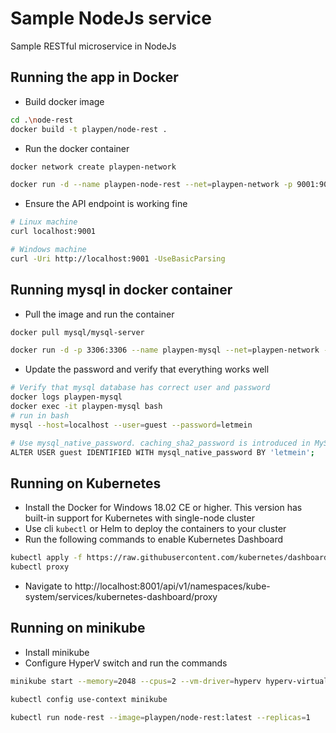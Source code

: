 # Sample NodeJs service

Sample RESTful microservice in NodeJs

## Running the app in Docker

* Build docker image

```bash
cd .\node-rest
docker build -t playpen/node-rest .
```

* Run the docker container

```bash
docker network create playpen-network

docker run -d --name playpen-node-rest --net=playpen-network -p 9001:9001 -e MYSQL_HOST=playpen-mysql playpen/node-rest:latest
```

* Ensure the API endpoint is working fine

```bash
# Linux machine
curl localhost:9001

# Windows machine
curl -Uri http://localhost:9001 -UseBasicParsing
```

## Running mysql in docker container

* Pull the image and run the container

```bash
docker pull mysql/mysql-server

docker run -d -p 3306:3306 --name playpen-mysql --net=playpen-network -e MYSQL_USER=guest -e MYSQL_PASSWORD=letmein mysql/mysql-server:latest
```

* Update the password and verify that everything works well

```bash
# Verify that mysql database has correct user and password
docker logs playpen-mysql
docker exec -it playpen-mysql bash
# run in bash 
mysql --host=localhost --user=guest --password=letmein

# Use mysql_native_password. caching_sha2_password is introduced in MySQL 8.0, but the Node.js version does not support it yet
ALTER USER guest IDENTIFIED WITH mysql_native_password BY 'letmein';
```

## Running on Kubernetes

* Install the Docker for Windows 18.02 CE or higher. This version has built-in support for Kubernetes with single-node cluster
* Use cli `kubectl` or Helm to deploy the containers to your cluster
* Run the following commands to enable Kubernetes Dashboard

```bash
kubectl apply -f https://raw.githubusercontent.com/kubernetes/dashboard/master/src/deploy/alternative/kubernetes-dashboard.yaml
kubectl proxy
```

* Navigate to http://localhost:8001/api/v1/namespaces/kube-system/services/kubernetes-dashboard/proxy


## Running on minikube

* Install minikube
* Configure HyperV switch and run the commands

```bash
minikube start --memory=2048 --cpus=2 --vm-driver=hyperv hyperv-virtual-switch=minikube-switch

kubectl config use-context minikube

kubectl run node-rest --image=playpen/node-rest:latest --replicas=1
```
